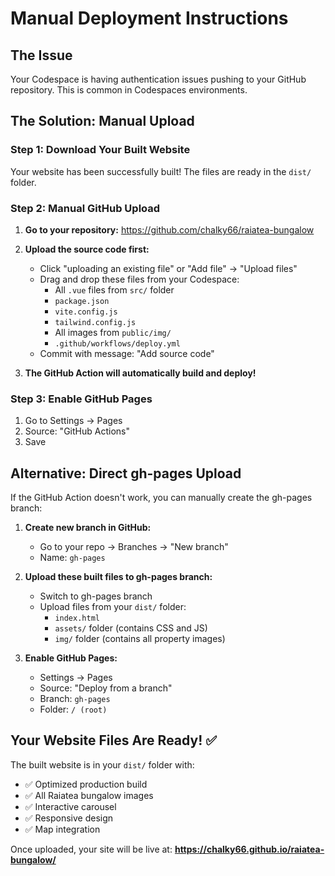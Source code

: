 # Manual Deployment Instructions

## The Issue
Your Codespace is having authentication issues pushing to your GitHub repository. This is common in Codespaces environments.

## The Solution: Manual Upload

### Step 1: Download Your Built Website
Your website has been successfully built! The files are ready in the `dist/` folder.

### Step 2: Manual GitHub Upload

1. **Go to your repository:** https://github.com/chalky66/raiatea-bungalow

2. **Upload the source code first:**
   - Click "uploading an existing file" or "Add file" → "Upload files"
   - Drag and drop these files from your Codespace:
     - All `.vue` files from `src/` folder
     - `package.json`
     - `vite.config.js`  
     - `tailwind.config.js`
     - All images from `public/img/`
     - `.github/workflows/deploy.yml`
   - Commit with message: "Add source code"

3. **The GitHub Action will automatically build and deploy!**

### Step 3: Enable GitHub Pages
1. Go to Settings → Pages
2. Source: "GitHub Actions"
3. Save

## Alternative: Direct gh-pages Upload

If the GitHub Action doesn't work, you can manually create the gh-pages branch:

1. **Create new branch in GitHub:** 
   - Go to your repo → Branches → "New branch"
   - Name: `gh-pages`

2. **Upload these built files to gh-pages branch:**
   - Switch to gh-pages branch
   - Upload files from your `dist/` folder:
     - `index.html`
     - `assets/` folder (contains CSS and JS)
     - `img/` folder (contains all property images)

3. **Enable GitHub Pages:**
   - Settings → Pages
   - Source: "Deploy from a branch" 
   - Branch: `gh-pages`
   - Folder: `/ (root)`

## Your Website Files Are Ready! ✅

The built website is in your `dist/` folder with:
- ✅ Optimized production build
- ✅ All Raiatea bungalow images
- ✅ Interactive carousel
- ✅ Responsive design
- ✅ Map integration

Once uploaded, your site will be live at:
**https://chalky66.github.io/raiatea-bungalow/**